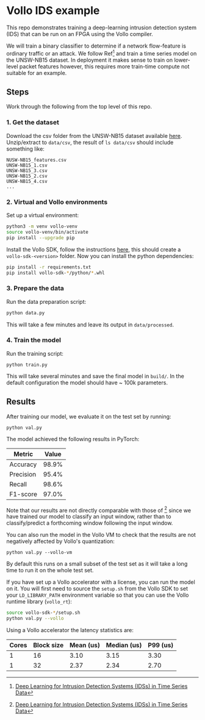 # Vollo IDS example

This repo demonstrates training a deep-learning intrusion detection system (IDS) that can be run on an FPGA using the Vollo compiler.

We will train a binary classifier to determine if a network flow-feature is ordinary traffic or an attack. We follow Ref[^1] and train a time series model on the UNSW-NB15 dataset. In deployment it makes sense to train on lower-level packet features however, this requires more train-time compute not suitable for an example. 

[^1]: [Deep Learning for Intrusion Detection Systems (IDSs) in Time Series Data](https://www.mdpi.com/1999-5903/16/3/73)

## Steps

Work through the following from the top level of this repo.

### 1. Get the dataset

Download the csv folder from the UNSW-NB15 dataset available [here](https://research.unsw.edu.au/projects/unsw-nb15-dataset). Unzip/extract to `data/csv`, the result of `ls data/csv` should include something like:

```
NUSW-NB15_features.csv   
UNSW-NB15_1.csv   
UNSW-NB15_3.csv   
UNSW-NB15_2.csv   
UNSW-NB15_4.csv
...      
```

### 2. Virtual and Vollo environments  

Set up a virtual environment:

```sh
python3 -m venv vollo-venv
source vollo-venv/bin/activate
pip install --upgrade pip
```

Install the Vollo SDK, follow the instructions [here](https://vollo.myrtle.ai/latest/installation.html), this should create a `vollo-sdk-<version>` folder. Now you can install the python dependencies:

```sh
pip install -r requirements.txt
pip install vollo-sdk-*/python/*.whl
```

### 3. Prepare the data

Run the data preparation script:

```sh
python data.py
```

This will take a few minutes and leave its output in `data/processed`.

### 4. Train the model

Run the training script:

```
python train.py
```

This will take several minutes and save the final model in `build/`. In the default configuration the model should have ~ 100k parameters.

## Results

After training our model, we evaluate it on the test set by running:

```
python val.py
```

The model achieved the following results in PyTorch:

| Metric    | Value  |
|-----------|--------|
| Accuracy  | 98.9%  |
| Precision | 95.4%  |
| Recall    | 98.6%  |
| F1-score  | 97.0%  |

Note that our results are not directly comparable with those of [^1] since we have trained our model to classify an input window, rather than to classify/predict a forthcoming window following the input window.

You can also run the model in the Vollo VM to check that the results are not negatively affected by Vollo's quantization:

```
python val.py --vollo-vm
```

By default this runs on a small subset of the test set as it will take a long time to run it on the whole test set.

If you have set up a Vollo accelerator with a license, you can run the model on it. You will first need to source the `setup.sh` from the Vollo SDK to set your `LD_LIBRARY_PATH` environment variable so that you can use the Vollo runtime library (`vollo_rt`):

```sh
source vollo-sdk-*/setup.sh
python val.py --vollo
```

Using a Vollo accelerator the latency statistics are:

| Cores | Block size | Mean (us) | Median (us) | P99 (us) |   
|-------|------------|-----------|-------------|----------|
| 1     |       16   |  3.10     |    3.15     |     3.30 |
| 1     |       32   |  2.37     |    2.34     |     2.70 |
 
